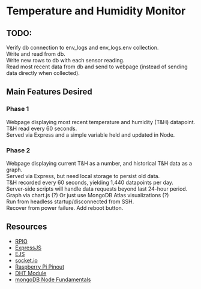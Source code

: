# Temperature and Humidity Monitor

## TODO:
Verify db connection to env_logs and env_logs.env collection.  
Write and read from db.  
Write new rows to db with each sensor reading.  
Read most recent data from db and send to webpage (instead of sending data directly when collected).  

## Main Features Desired

### Phase 1
Webpage displaying most recent temperature and humidity (T&H) datapoint.  
T&H read every 60 seconds.  
Served via Express and a simple variable held and updated in Node.  

### Phase 2
Webpage displaying current T&H as a number, and historical T&H data as a graph.  
Served via Express, but need local storage to persist old data.  
T&H recorded every 60 seconds, yielding 1,440 datapoints per day.  
Server-side scripts will handle data requests beyond last 24-hour period.  
Graph via chart.js (?) Or just use MongoDB Atlas visualizations (?)  
Run from headless startup/disconnected from SSH.  
Recover from power failure. 
Add reboot button.   

## Resources
* [RPIO](https://www.npmjs.com/package/rpio)  
* [ExpressJS](https://expressjs.com/)  
* [EJS](https://ejs.co/)  
* [socket.io](https://socket.io/)  
* [Raspberry Pi Pinout](https://pinout.xyz/)  
* [DHT Module](https://github.com/momenso/node-dht-sensor)  
* [mongoDB Node Fundamentals](https://docs.mongodb.com/drivers/node/fundamentals)